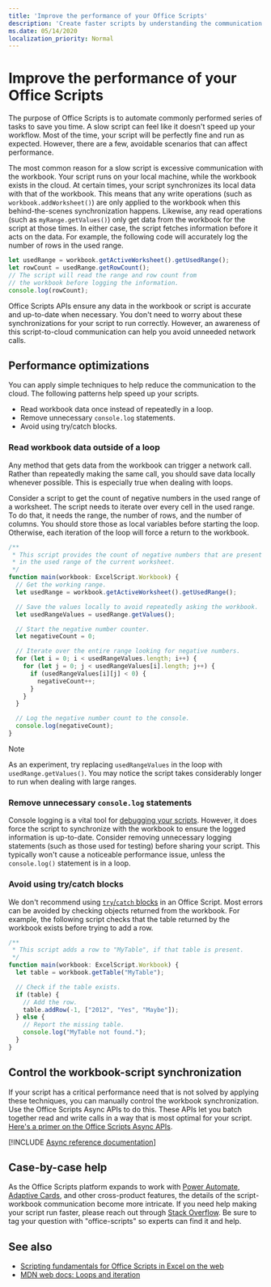 ```yaml
---
title: 'Improve the performance of your Office Scripts'
description: 'Create faster scripts by understanding the communication between the Excel workbook and your script.'
ms.date: 05/14/2020
localization_priority: Normal
---
```


# Improve the performance of your Office Scripts

The purpose of Office Scripts is to automate commonly performed series of tasks to save you time. A slow script can feel like it doesn't speed up your workflow. Most of the time, your script will be perfectly fine and run as expected. However, there are a few, avoidable scenarios that can affect performance.

The most common reason for a slow script is excessive communication with the workbook. Your script runs on your local machine, while the workbook exists in the cloud. At certain times, your script synchronizes its local data with that of the workbook. This means that any write operations (such as `workbook.addWorksheet()`) are only applied to the workbook when this behind-the-scenes synchronization happens. Likewise, any read operations (such as `myRange.getValues()`) only get data from the workbook for the script at those times. In either case, the script fetches information before it acts on the data. For example, the following code will accurately log the number of rows in the used range.

```TypeScript
let usedRange = workbook.getActiveWorksheet().getUsedRange();
let rowCount = usedRange.getRowCount();
// The script will read the range and row count from
// the workbook before logging the information.
console.log(rowCount);
```

Office Scripts APIs ensure any data in the workbook or script is accurate and up-to-date when necessary. You don't need to worry about these synchronizations for your script to run correctly. However, an awareness of this script-to-cloud communication can help you avoid unneeded network calls.

## Performance optimizations

You can apply simple techniques to help reduce the communication to the cloud. The following patterns help speed up your scripts.

- Read workbook data once instead of repeatedly in a loop.
- Remove unnecessary `console.log` statements.
- Avoid using try/catch blocks.

### Read workbook data outside of a loop

Any method that gets data from the workbook can trigger a network call. Rather than repeatedly making the same call, you should save data locally whenever possible. This is especially true when dealing with loops.

Consider a script to get the count of negative numbers in the used range of a worksheet. The script needs to iterate over every cell in the used range. To do that, it needs the range, the number of rows, and the number of columns. You should store those as local variables before starting the loop. Otherwise, each iteration of the loop will force a return to the workbook.

```TypeScript
/**
 * This script provides the count of negative numbers that are present
 * in the used range of the current worksheet.
 */
function main(workbook: ExcelScript.Workbook) {
  // Get the working range.
  let usedRange = workbook.getActiveWorksheet().getUsedRange();

  // Save the values locally to avoid repeatedly asking the workbook.
  let usedRangeValues = usedRange.getValues();

  // Start the negative number counter.
  let negativeCount = 0;

  // Iterate over the entire range looking for negative numbers.
  for (let i = 0; i < usedRangeValues.length; i++) {
    for (let j = 0; j < usedRangeValues[i].length; j++) {
      if (usedRangeValues[i][j] < 0) {
        negativeCount++;
      }
    }
  }

  // Log the negative number count to the console.
  console.log(negativeCount);
}
```

> [!NOTE]
> As an experiment, try replacing `usedRangeValues` in the loop with `usedRange.getValues()`. You may notice the script takes considerably longer to run when dealing with large ranges.

### Remove unnecessary `console.log` statements

Console logging is a vital tool for [debugging your scripts](../testing/troubleshooting.md). However, it does force the script to synchronize with the workbook to ensure the logged information is up-to-date. Consider removing unnecessary logging statements (such as those used for testing) before sharing your script. This typically won't cause a noticeable performance issue, unless the `console.log()` statement is in a loop.

### Avoid using try/catch blocks

We don't recommend using [`try`/`catch` blocks](https://developer.mozilla.org/docs/Web/JavaScript/Reference/Statements/try...catch) in an Office Script. Most errors can be avoided by checking objects returned from the workbook. For example, the following script checks that the table returned by the workbook exists before trying to add a row.

```TypeScript
/**
 * This script adds a row to "MyTable", if that table is present.
 */
function main(workbook: ExcelScript.Workbook) {
  let table = workbook.getTable("MyTable");

  // Check if the table exists.
  if (table) {
    // Add the row.
    table.addRow(-1, ["2012", "Yes", "Maybe"]);
  } else {
    // Report the missing table.
    console.log("MyTable not found.");
  }
}
```

## Control the workbook-script synchronization

If your script has a critical performance need that is not solved by applying these techniques, you can manually control the workbook synchronization. Use the Office Scripts Async APIs to do this. These APIs let you batch together read and write calls in a way that is most optimal for your script. [Here's a primer on the Office Scripts Async APIs](excel-async-model.md).

[!INCLUDE [Async reference documentation](../includes/async-reference-documentation-link.md)]

## Case-by-case help

As the Office Scripts platform expands to work with [Power Automate](https://flow.microsoft.com/), [Adaptive Cards](https://docs.microsoft.com/adaptive-cards), and other cross-product features, the details of the script-workbook communication become more intricate. If you need help making your script run faster, please reach out through [Stack Overflow](https://stackoverflow.com/questions/tagged/office-scripts). Be sure to tag your question with "office-scripts" so experts can find it and help.

## See also

- [Scripting fundamentals for Office Scripts in Excel on the web](scripting-fundamentals.md)
- [MDN web docs: Loops and iteration](https://developer.mozilla.org/docs/Web/JavaScript/Guide/Loops_and_iteration)
